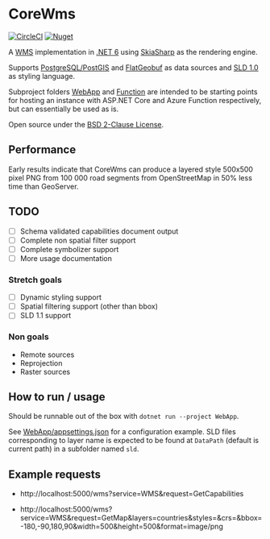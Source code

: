 # CoreWms

[![CircleCI](https://circleci.com/gh/bjornharrtell/corewms/tree/main.svg?style=svg)](https://circleci.com/gh/bjornharrtell/corewms/tree/main)
[![Nuget](https://img.shields.io/nuget/v/CoreWms)](https://www.nuget.org/packages/CoreWms/)

A [WMS](https://www.ogc.org/standards/wms) implementation in [.NET 6](https://dotnet.microsoft.com/en-us/) using [SkiaSharp](https://github.com/mono/SkiaSharp) as the rendering engine.

Supports [PostgreSQL/PostGIS](https://postgis.net) and [FlatGeobuf](https://flatgeobuf.org) as data sources and [SLD 1.0](https://www.ogc.org/standards/sld) as styling language.

Subproject folders [WebApp](WebApp) and [Function](Function) are intended to be starting points for hosting an instance with ASP.NET Core and Azure Function respectively, but can essentially be used as is.

Open source under the [BSD 2-Clause License](https://tldrlegal.com/license/bsd-2-clause-license-(freebsd)).

## Performance

Early results indicate that CoreWms can produce a layered style 500x500 pixel PNG from 100 000 road segments from OpenStreetMap in 50% less time than GeoServer.

## TODO

* [ ] Schema validated capabilities document output
* [ ] Complete non spatial filter support
* [ ] Complete symbolizer support
* [ ] More usage documentation

### Stretch goals

* [ ] Dynamic styling support
* [ ] Spatial filtering support (other than bbox)
* [ ] SLD 1.1 support

### Non goals

* Remote sources
* Reprojection
* Raster sources

## How to run / usage

Should be runnable out of the box with `dotnet run --project WebApp`.

See [WebApp/appsettings.json](WebApp/appsettings.json) for a configuration example. SLD files corresponding to layer name is expected to be found at `DataPath` (default is current path) in a subfolder named `sld`.

## Example requests

* http://localhost:5000/wms?service=WMS&request=GetCapabilities

* http://localhost:5000/wms?service=WMS&request=GetMap&layers=countries&styles=&crs=&bbox=-180,-90,180,90&width=500&height=500&format=image/png
